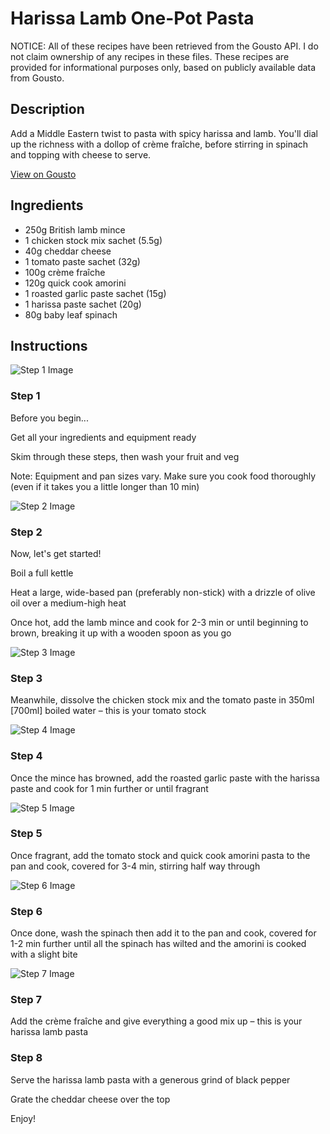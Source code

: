 # Harissa Lamb One-Pot Pasta

NOTICE: All of these recipes have been retrieved from the Gousto API. I do not claim ownership of any recipes in these files. These recipes are provided for informational purposes only, based on publicly available data from Gousto.

## Description

Add a Middle Eastern twist to pasta with spicy harissa and lamb. You'll dial up the richness with a dollop of crème fraîche, before stirring in spinach and topping with cheese to serve. 

[View on Gousto](https://www.gousto.co.uk/recipes/cookbook/harissa-lamb-one-pot-pasta)

## Ingredients

- 250g British lamb mince
- 1 chicken stock mix sachet (5.5g)
- 40g cheddar cheese
- 1 tomato paste sachet (32g)
- 100g crème fraîche
- 120g quick cook amorini
- 1 roasted garlic paste sachet (15g)
- 1 harissa paste sachet (20g)
- 80g baby leaf spinach

## Instructions

![Step 1 Image](https://production-media.gousto.co.uk/cms/recipe-step-image/Admin10mm-Step-1-1615371120304-x200.jpg)

### Step 1

Before you begin...

Get all your ingredients and equipment ready

Skim through these steps, then wash your fruit and veg

Note: Equipment and pan sizes vary. Make sure you cook food thoroughly (even if it takes you a little longer than 10 min)

![Step 2 Image](https://production-media.gousto.co.uk/cms/recipe-step-image/step-2-1582200911953-x200.jpg)

### Step 2

Now, let's get started!

Boil a full kettle

Heat a large, wide-based pan (preferably non-stick) with a drizzle of olive oil over a medium-high heat

Once hot, add the lamb mince and cook for 2-3 min or until beginning to brown, breaking it up with a wooden spoon as you go

![Step 3 Image](https://production-media.gousto.co.uk/cms/recipe-step-image/step-3-1582200917346-x200.jpg)

### Step 3

Meanwhile, dissolve the chicken stock mix and the tomato paste in 350ml <span class="text-danger">[700ml]</span> boiled water – this is your tomato stock

![Step 4 Image](https://production-media.gousto.co.uk/cms/recipe-step-image/Step-4-1582200922223-x200.jpg)

### Step 4

Once the mince has browned, add the roasted garlic paste with the harissa paste and cook for 1 min further or until fragrant

![Step 5 Image](https://production-media.gousto.co.uk/cms/recipe-step-image/step-5-1582200927821-x200.jpg)

### Step 5

Once fragrant, add the tomato stock and quick cook amorini pasta to the pan and cook, covered for 3-4 min, stirring half way through

![Step 6 Image](https://production-media.gousto.co.uk/cms/recipe-step-image/step-6-1582200933827-x200.jpg)

### Step 6

Once done, wash the spinach then add it to the pan and cook, covered for 1-2 min further until all the spinach has wilted and the amorini is cooked with a slight bite

![Step 7 Image](https://production-media.gousto.co.uk/cms/recipe-step-image/step-7-1582200939144-x200.jpg)

### Step 7

Add the crème fraîche and give everything a good mix up – this is your harissa lamb pasta

### Step 8

Serve the harissa lamb pasta with a generous grind of black pepper

Grate the cheddar cheese over the top

Enjoy!

